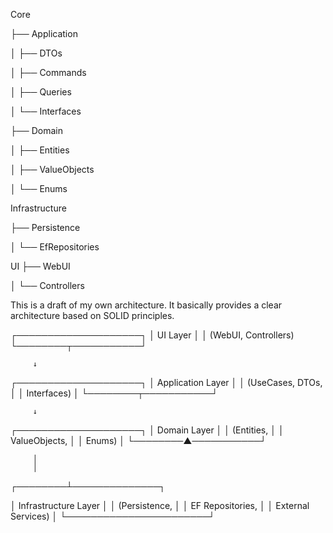 Core

├── Application

│   ├── DTOs

│   ├── Commands

│   ├── Queries

│   └── Interfaces

├── Domain

│   ├── Entities

│   ├── ValueObjects

│   └── Enums


Infrastructure

├── Persistence

│   └── EfRepositories

UI
├── WebUI

│   └── Controllers


This is a draft of my own architecture. It basically provides a clear architecture based on SOLID principles.


┌────────────────────┐
│     UI Layer       │
│  (WebUI, Controllers) 
└────────┬───────────┘

         ↓
         
┌────────────────────┐
│ Application Layer  │
│ (UseCases, DTOs,   │
│  Interfaces)       │
└────────┬───────────┘

         ↓
         
┌────────────────────┐
│   Domain Layer      │
│ (Entities,          │
│  ValueObjects,      │
│  Enums)             │
└────────▲───────────┘

         │
         │

┌────────┴──────────────┐

│ Infrastructure Layer  │
│ (Persistence,         │
│  EF Repositories,     │
│  External Services)   │
└───────────────────────┘
    
